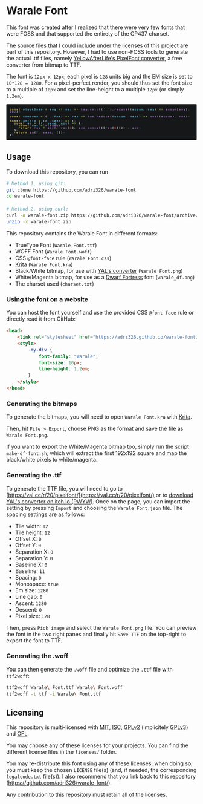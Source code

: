 # Warale Font

This font was created after I realized that there were very few fonts that were FOSS and that supported the entirety of the CP437 charset.

The source files that I could include under the licenses of this project are part of this repository.
However, I had to use non-FOSS tools to generate the actual .ttf files, namely [YellowAfterLife's PixelFont converter](https://yal.cc/r/20/pixelfont/), a free converter from bitmap to TTF.

The font is `12px x 12px`; each pixel is `128` units big and the EM size is set to `10*128 = 1280`.
For a pixel-perfect render, you should thus set the font size to a multiple of `10px` and set the line-height to a multiple `12px` (or simply `1.2em`).

![Font Preview](assets/preview.png)

## Usage

To download this repository, you can run

```sh
# Method 1, using git:
git clone https://github.com/adri326/warale-font
cd warale-font

# Method 2, using curl:
curl -o warale-font.zip https://github.com/adri326/warale-font/archive/refs/head/master.zip
unzip -x warale-font.zip
```

This repository contains the Warale Font in different formats:

- TrueType Font (`Warale Font.ttf`)
- WOFF Font (`Warale Font.woff`)
- CSS `@font-face` rule (`Warale Font.css`)
- [Krita](https://krita.org/) (`Warale Font.kra`)
- Black/White bitmap, for use with [YAL's converter](https://yal.cc/r/20/pixelfont/) (`Warale Font.png`)
- White/Magenta bitmap, for use as a [Dwarf Fortress](http://www.bay12games.com/dwarves/) font (`warale_df.png`)
- The charset used (`charset.txt`)

### Using the font on a website

You can host the font yourself and use the provided CSS `@font-face` rule or directly read it from GitHub:

```html
<head>
    <link rel="stylesheet" href="https://adri326.github.io/warale-font/Warale Font.css">
    <style>
        .my-div {
            font-family: "Warale";
            font-size: 10px;
            line-height: 1.2em;
        }
    </style>
</head>
```

### Generating the bitmaps

To generate the bitmaps, you will need to open `Warale Font.kra` with [Krita](https://krita.org/).

Then, hit `File > Export`, choose PNG as the format and save the file as `Warale Font.png`.

If you want to export the White/Magenta bitmap too, simply run the script `make-df-font.sh`, which will extract the first 192x192 square and map the black/white pixels to white/magenta.

### Generating the .ttf

To generate the TTF file, you will need to go to [https://yal.cc/r/20/pixelfont/](https://yal.cc/r/20/pixelfont/) or to [download YAL's converter on itch.io (PWYW)](https://yellowafterlife.itch.io/pixelfont).
Once on the page, you can import the setting by pressing `Import` and choosing the `Warale Font.json` file.
The spacing settings are as follows:

- Tile width: `12`
- Tile height: `12`
- Offset X: `0`
- Offset Y: `0`
- Separation X: `0`
- Separation Y: `0`
- Baseline X: `0`
- Baseline: `11`
- Spacing: `0`
- Monospace: `true`
- Em size: `1280`
- Line gap: `0`
- Ascent: `1280`
- Descent: `0`
- Pixel size: `128`

Then, press `Pick image` and select the `Warale Font.png` file.
You can preview the font in the two right panes and finally hit `Save TTF` on the top-right to export the font to TTF.

### Generating the .woff

You can then generate the `.woff` file and optimize the `.ttf` file with `ttf2woff`:

```sh
ttf2woff Warale\ Font.ttf Warale\ Font.woff
ttf2woff -t ttf -i Warale\ Font.ttf
```

## Licensing

This repository is multi-licensed with [MIT](https://mit-license.org), [ISC](https://en.wikipedia.org/wiki/ISC_license), [GPLv2](https://www.gnu.org/licenses/old-licenses/gpl-2.0.en.html) (implicitely [GPLv3](https://www.gnu.org/licenses/gpl-3.0.html)) and [OFL](https://scripts.sil.org/OFL).

You may choose any of these licenses for your projects.
You can find the different license files in the `licenses/` folder.

You may re-distribute this font using any of these licenses; when doing so, you must keep the chosen `LICENSE` file(s) (and, if needed, the corresponding `legalcode.txt` file(s)).
I also recommend that you link back to this repository (https://github.com/adri326/warale-font/).

Any contribution to this repository must retain all of the licenses.
